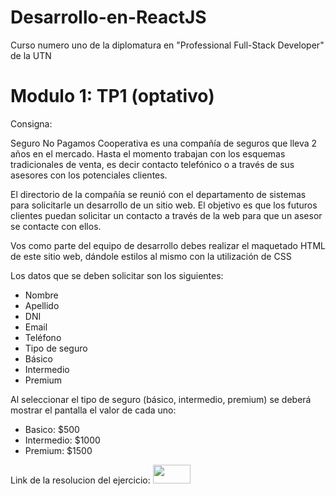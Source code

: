 # Desarrollo-en-ReactJS
Curso numero uno de la diplomatura en "Professional Full-Stack Developer" de la UTN
# Modulo 1: TP1 (optativo)

Consigna:

Seguro No Pagamos Cooperativa es una compañía de seguros que lleva 2 años en el mercado. Hasta el momento trabajan con los esquemas tradicionales de venta, es decir contacto telefónico o a través de sus asesores con los potenciales clientes.

El directorio de la compañía se reunió con el departamento de sistemas para solicitarle un desarrollo de un sitio web. El objetivo es que los futuros clientes puedan solicitar un contacto a través de la web para que un asesor se contacte con ellos.

Vos como parte del equipo de desarrollo debes realizar el maquetado HTML de este sitio web, dándole estilos al mismo con la utilización de CSS

Los datos que se deben solicitar son los siguientes:

- Nombre
- Apellido
- DNI
- Email
- Teléfono
- Tipo de seguro
- Básico
- Intermedio
- Premium

Al seleccionar el tipo de seguro (básico, intermedio, premium) se deberá mostrar el pantalla el valor de cada uno:

- Basico: $500
- Intermedio: $1000
- Premium: $1500

Link de la resolucion del ejercicio: 
<a href="https://tp1-optativo.facumruiz.repl.co" target="_blank"><img src="https://cdn.freebiesupply.com/logos/large/2x/replit-logo-png-transparent.png" height="30" width="60"></a>

